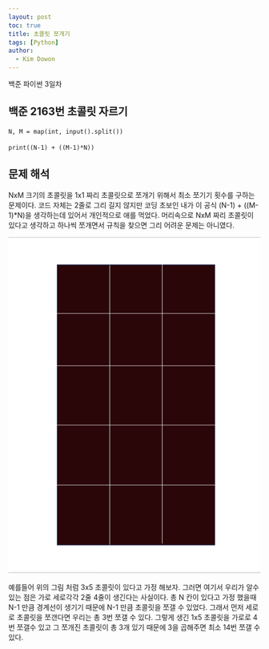 ```yaml
---
layout: post
toc: true
title: 초콜릿 쪼개기
tags: [Python]
author:
  - Kim Dowon
---
```


백준 파이썬 3일차 

## 백준 2163번 초콜릿 자르기

```
N, M = map(int, input().split())

print((N-1) + ((M-1)*N))
```

## 문제 해석
NxM 크기의 초콜릿을 1x1 짜리 초콜릿으로 쪼개기 위해서 최소 쪼기기 횟수를 구하는 문제이다.
코드 자체는 2줄로 그리 길지 않지만 
코딩 초보인 내가 이 공식 (N-1) + ((M-1)*N)을 생각하는데 있어서 개인적으로 애를 먹었다.
머리속으로 NxM 짜리 초콜릿이 있다고 생각하고 하나씩 쪼개면서 규칙을 찾으면 그리 어려운 문제는 아니였다.

![chocolate](../img/chocolate.png)

예를들어 위의 그림 처럼 3x5 초콜릿이 있다고 가정 해보자. 그러면 여기서 우리가 알수 있는 점은 
가로 세로각각 2줄 4줄이 생긴다는 사실이다.
총 N 칸이 있다고 가정 했을때 N-1 만큼 경계선이 생기기 때문에 N-1 만큼 초콜릿을 쪼갤 수 있었다.
그래서 먼저 세로로 초콜릿을 쪼갠다면 우리는 총 3번 쪼갤 수 있다.
그렇게 생긴 1x5 초콜릿을 가로로 4번 쪼갤수 있고 그 쪼개진 초콜릿이 총 3개 있기 때문에 3을 곱해주면 
최소 14번 쪼갤 수 있다.
